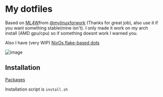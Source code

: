 # My dotfiles


Based on [ML4W](https://github.com/mylinuxforwork/dotfiles/)from [@mylinuxforwork](https://github.com/mylinuxforwork) (Thanks for great job), also use it if you want something stable(mine isn't). I only made it work on my arch install (AMD gpu/cpu) so if something doesnt work I warned you.

Also I have (very WIP) [NixOs flake-based dots](https://github.com/tymon3310/flakes.nix)

![image](https://github.com/user-attachments/assets/f46ae441-14c6-4db5-a722-3b634d89e7c0)

## Installation

[Packages](PACKAGES.md)

Installation script is ``install.sh``
